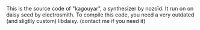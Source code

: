This is the source code of "kagouyar", a synthesizer by nozoïd.
It run on on daisy seed by electrosmith.
To compile this code, you need a very outdated (and sligtlly custom) libdaisy. (contact me if you need it)
